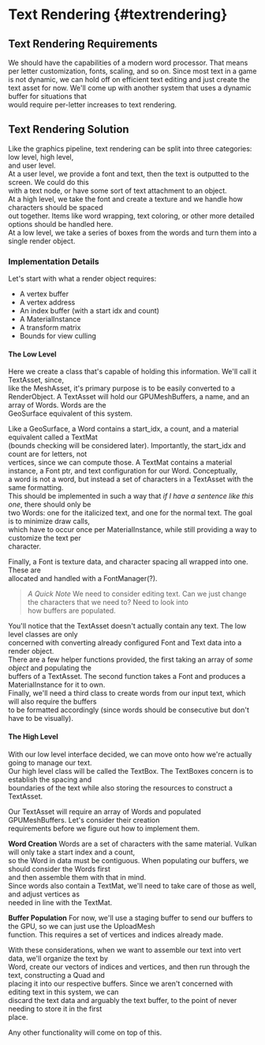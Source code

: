 # Text Rendering {#textrendering}

## Text Rendering Requirements
We should have the capabilities of a modern word processor. That means per letter customization, fonts, scaling, and so on.
Since most text in a game is not dynamic, we can hold off on efficient text editing and just create the  
text asset for now. We'll come up with another system that uses a dynamic buffer for situations that  
would require per-letter increases to text rendering.

## Text Rendering Solution
Like the graphics pipeline, text rendering can be split into three categories: low level, high level,  
and user level.  
At a user level, we provide a font and text, then the text is outputted to the screen. We could do this  
with a text node, or have some sort of text attachment to an object.  
At a high level, we take the font and create a texture and we handle how characters should be spaced  
out together. Items like word wrapping, text coloring, or other more detailed options should be handled here.  
At a low level, we take a series of boxes from the words and turn them into a single render object.  

### Implementation Details
Let's start with what a render object requires:
- A vertex buffer
- A vertex address
- An index buffer (with a start idx and count)
- A MaterialInstance
- A transform matrix
- Bounds for view culling

#### **The Low Level**
Here we create a class that's capable of holding this information. We'll call it TextAsset, since,  
like the MeshAsset, it's primary purpose is to be easily converted to a RenderObject.
A TextAsset will hold our GPUMeshBuffers, a name, and an array of Words. Words are the  
GeoSurface equivalent of this system.  

Like a GeoSurface, a Word contains a start_idx, a count, and a material equivalent called a TextMat  
(bounds checking will be considered later). Importantly, the start_idx and count are for letters, not  
vertices, since we can compute those.
A TextMat contains a material instance, a Font ptr, and text configuration for our Word. Conceptually,  
a word is not a word, but instead a set of characters in a TextAsset with the same formatting.  
This should be implemented in such a way that *if I have a sentence like this one*, there should only be  
two Words: one for the italicized text, and one for the normal text. The goal is to minimize draw calls,  
which have to occur once per MaterialInstance, while still providing a way to customize the text per  
character.

Finally, a Font is texture data, and character spacing all wrapped into one. These are  
allocated and handled with a FontManager(?).

>*A Quick Note*
>We need to consider editing text. Can we just change the characters that we need to? Need to look into  
how buffers are populated.

You'll notice that the TextAsset doesn't actually contain any text. The low level classes are only  
concerned with converting already configured Font and Text data into a render object.  
There are a few helper functions provided, the first taking an array of *some object* and populating the  
buffers of a TextAsset. The second function takes a Font and produces a MaterialInstance for it to own.  
Finally, we'll need a third class to create words from our input text, which will also require the buffers  
to be formatted accordingly (since words should be consecutive but don't have to be visually).  

#### **The High Level**
With our low level interface decided, we can move onto how we're actually going to manage our text.  
Our high level class will be called the TextBox. The TextBoxes concern is to establish the spacing and  
boundaries of the text while also storing the resources to construct a TextAsset.

Our TextAsset will require an array of Words and populated GPUMeshBuffers. Let's consider their creation  
requirements before we figure out how to implement them.

**Word Creation**
Words are a set of characters with the same material. Vulkan will only take a start index and a count,  
so the Word in data must be contiguous. When populating our buffers, we should consider the Words first  
and then assemble them with that in mind.  
Since words also contain a TextMat, we'll need to take care of those as well, and adjust vertices as  
needed in line with the TextMat.

**Buffer Population**
For now, we'll use a staging buffer to send our buffers to the GPU, so we can just use the UploadMesh  
function. This requires a set of vertices and indices already made.

With these considerations, when we want to assemble our text into vert data, we'll organize the text by  
Word, create our vectors of indices and vertices, and then run through the text, constructing a Quad and  
placing it into our respective buffers. Since we aren't concerned with editing text in this system, we can  
discard the text data and arguably the text buffer, to the point of never needing to store it in the first  
place.

Any other functionality will come on top of this.